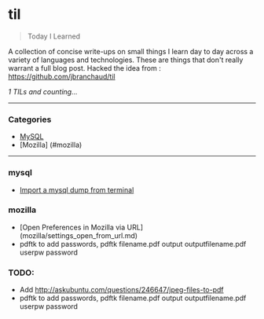 # til

> Today I Learned

A collection of concise write-ups on small things I learn day to day across a
variety of languages and technologies. These are things that don't really
warrant a full blog post. Hacked the idea from : https://github.com/jbranchaud/til

_1 TILs and counting..._

---

### Categories

* [MySQL](#mysql)
* [Mozilla] (#mozilla)


---

### mysql

- [Import a mysql dump from terminal](mysql/import-mysql-dump-terminal.md)

### mozilla

- [Open Preferences in Mozilla via URL] (mozilla/settings_open_from_url.md)
- pdftk to add passwords, pdftk filename.pdf output outputfilename.pdf userpw password



### TODO:

- Add http://askubuntu.com/questions/246647/jpeg-files-to-pdf
- pdftk to add passwords, pdftk filename.pdf output outputfilename.pdf userpw password
